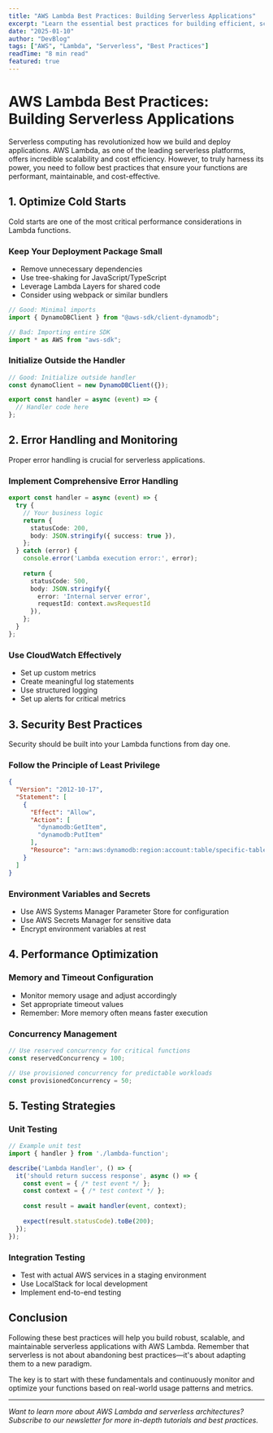 ```yaml
---
title: "AWS Lambda Best Practices: Building Serverless Applications"
excerpt: "Learn the essential best practices for building efficient, scalable, and maintainable serverless applications with AWS Lambda. From cold start optimization to error handling."
date: "2025-01-10"
author: "DevBlog"
tags: ["AWS", "Lambda", "Serverless", "Best Practices"]
readTime: "8 min read"
featured: true
---
```


# AWS Lambda Best Practices: Building Serverless Applications

Serverless computing has revolutionized how we build and deploy applications. AWS Lambda, as one of the leading serverless platforms, offers incredible scalability and cost efficiency. However, to truly harness its power, you need to follow best practices that ensure your functions are performant, maintainable, and cost-effective.

## 1. Optimize Cold Starts

Cold starts are one of the most critical performance considerations in Lambda functions.

### Keep Your Deployment Package Small
- Remove unnecessary dependencies
- Use tree-shaking for JavaScript/TypeScript
- Leverage Lambda Layers for shared code
- Consider using webpack or similar bundlers

```typescript
// Good: Minimal imports
import { DynamoDBClient } from "@aws-sdk/client-dynamodb";

// Bad: Importing entire SDK
import * as AWS from "aws-sdk";
```

### Initialize Outside the Handler
```typescript
// Good: Initialize outside handler
const dynamoClient = new DynamoDBClient({});

export const handler = async (event) => {
  // Handler code here
};
```

## 2. Error Handling and Monitoring

Proper error handling is crucial for serverless applications.

### Implement Comprehensive Error Handling
```typescript
export const handler = async (event) => {
  try {
    // Your business logic
    return {
      statusCode: 200,
      body: JSON.stringify({ success: true }),
    };
  } catch (error) {
    console.error('Lambda execution error:', error);
    
    return {
      statusCode: 500,
      body: JSON.stringify({ 
        error: 'Internal server error',
        requestId: context.awsRequestId 
      }),
    };
  }
};
```

### Use CloudWatch Effectively
- Set up custom metrics
- Create meaningful log statements
- Use structured logging
- Set up alerts for critical metrics

## 3. Security Best Practices

Security should be built into your Lambda functions from day one.

### Follow the Principle of Least Privilege
```json
{
  "Version": "2012-10-17",
  "Statement": [
    {
      "Effect": "Allow",
      "Action": [
        "dynamodb:GetItem",
        "dynamodb:PutItem"
      ],
      "Resource": "arn:aws:dynamodb:region:account:table/specific-table"
    }
  ]
}
```

### Environment Variables and Secrets
- Use AWS Systems Manager Parameter Store for configuration
- Use AWS Secrets Manager for sensitive data
- Encrypt environment variables at rest

## 4. Performance Optimization

### Memory and Timeout Configuration
- Monitor memory usage and adjust accordingly
- Set appropriate timeout values
- Remember: More memory often means faster execution

### Concurrency Management
```typescript
// Use reserved concurrency for critical functions
const reservedConcurrency = 100;

// Use provisioned concurrency for predictable workloads
const provisionedConcurrency = 50;
```

## 5. Testing Strategies

### Unit Testing
```typescript
// Example unit test
import { handler } from './lambda-function';

describe('Lambda Handler', () => {
  it('should return success response', async () => {
    const event = { /* test event */ };
    const context = { /* test context */ };
    
    const result = await handler(event, context);
    
    expect(result.statusCode).toBe(200);
  });
});
```

### Integration Testing
- Test with actual AWS services in a staging environment
- Use LocalStack for local development
- Implement end-to-end testing

## Conclusion

Following these best practices will help you build robust, scalable, and maintainable serverless applications with AWS Lambda. Remember that serverless is not about abandoning best practices—it's about adapting them to a new paradigm.

The key is to start with these fundamentals and continuously monitor and optimize your functions based on real-world usage patterns and metrics.

---

*Want to learn more about AWS Lambda and serverless architectures? Subscribe to our newsletter for more in-depth tutorials and best practices.*
